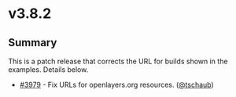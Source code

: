 # v3.8.2

## Summary

This is a patch release that corrects the URL for builds shown in the examples.  Details below.

 * [#3979](https://github.com/openlayers/openlayers/pull/3979) - Fix URLs for openlayers.org resources. ([@tschaub](https://github.com/tschaub))
